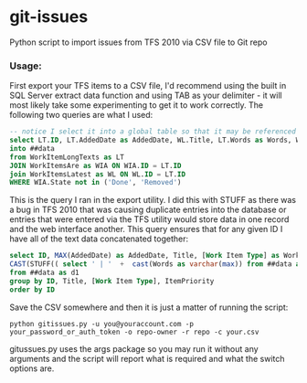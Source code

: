 # git-issues
Python script to import issues from TFS 2010 via CSV file to Git repo

### Usage:
First export your TFS items to a CSV file, I'd recommend using the built in SQL Server extract data function and using TAB as your delimiter - it will most likely take
some experimenting to get it to work correctly.  The following two queries are what I used:

```sql
-- notice I select it into a global table so that it may be referenced by the export utility later
select LT.ID, LT.AddedDate as AddedDate, WL.Title, LT.Words as Words, WL.[Work Item Type], WL.Fld10002 as ItemPriority
into ##data
from WorkItemLongTexts as LT
JOIN WorkItemsAre as WIA ON WIA.ID = LT.ID
join WorkItemsLatest as WL ON WL.ID = LT.ID
WHERE WIA.State not in ('Done', 'Removed')
```

This is the query I ran in the export utility.  I did this with STUFF as there was a bug in TFS 2010 that was causing duplicate entries into the database or
entries that were entered via the TFS utility would store data in one record and the web interface another.  This query ensures that for any given ID I have all of the
text data concatenated together:
```sql
select ID, MAX(AddedDate) as AddedDate, Title, [Work Item Type] as WorkItemType, ItemPriority,
CAST(STUFF(( select ' | '  +  cast(Words as varchar(max)) from ##data as d2 where d2.ID = d1.ID FOR XML PATH(''), TYPE).value('.[1]', 'nvarchar(max)'), 1, 2, '') as varchar(max)) as body
from ##data as d1
group by ID, Title, [Work Item Type], ItemPriority
order by ID
```

Save the CSV somewhere and then it is just a matter of running the script:
```shell
python gitissues.py -u you@youraccount.com -p your_password_or_auth_token -o repo-owner -r repo -c your.csv
```
gitussues.py uses the args package so you may run it without any arguments and the script will report what is required and what the switch options are.
